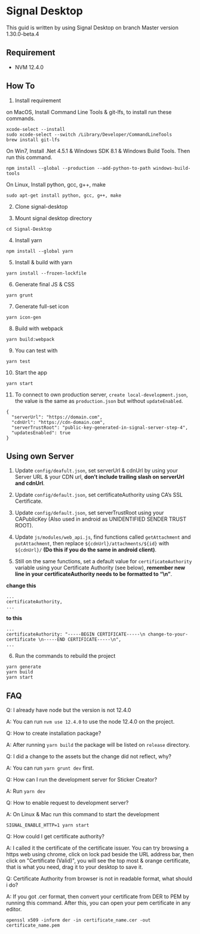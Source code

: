 # Signal Desktop
This guid is written by using Signal Desktop on branch Master version 1.30.0-beta.4

## Requirement
* NVM 12.4.0

## How To
1. Install requirement

on MacOS, Install Command Line Tools & git-lfs, to install run these commands.
```
xcode-select --install
sudo xcode-select --switch /Library/Developer/CommandLineTools
brew install git-lfs
```

On Win7, Install .Net 4.5.1 & Windows SDK 8.1 & Windows Build Tools. Then run this command.
```
npm install --global --production --add-python-to-path windows-build-tools
```

On Linux, Install python, gcc, g++, make
```
sudo apt-get install python, gcc, g++, make
```

2. Clone signal-desktop

3. Mount signal desktop directory
```
cd Signal-Desktop
```

4. Install yarn
```
npm install --global yarn
```

5. Install & build with yarn
```
yarn install --frozen-lockfile
```

6. Generate final JS & CSS
```
yarn grunt
```

7. Generate full-set icon
```
yarn icon-gen
```

8. Build with webpack
```
yarn build:webpack
```

9. You can test with
```
yarn test 
```

10. Start the app
```
yarn start
```

11. To connect to own production server, `create local-development.json`, the value is the same as `production.json` but without `updateEnabled`.
```
{
  "serverUrl": "https://domain.com",
  "cdnUrl": "https://cdn-domain.com",
  "serverTrustRoot": "public-key-generated-in-signal-server-step-4",
  "updatesEnabled": true
}
```

## Using own Server
1. Update `config/deafult.json`, set serverUrl & cdnUrl by using your Server URL & your CDN url, **don’t include trailing slash on serverUrl and cdnUrl**.

2. Update `config/default.json`, set certificateAuthority using CA’s SSL Certificate.

3. Update `config/default.json`, set serverTrustRoot using your CAPublicKey (Also used in android as UNIDENTIFIED SENDER TRUST ROOT).

4. Update `js/modules/web_api.js`, find functions called `getAttachment` and `putAttachment`, then replace `${cdnUrl}/attachments/${id}` with `${cdnUrl}/` **(Do this if you do the same in android client)**.

5. Still on the same functions, set a default value for `certificateAuthority` variable using your Certificate Authority (see below), **remember new line in your certificateAuthority needs to be formatted to “\n”**.

**change this**
```
...
certificateAuthority,
...
```


**to this**
```
...
certificateAuthority: "-----BEGIN CERTIFICATE-----\n change-to-your-certificate \n-----END CERTIFICATE-----\n",
...
```


6. Run the commands to rebuild the project
```
yarn generate
yarn build
yarn start
```

## FAQ
Q: I already have node but the version is not 12.4.0

A: You can run `nvm use 12.4.0` to use the node 12.4.0 on the project.

Q: How to create installation package?

A: After running `yarn build` the package will be listed on `release` directory.

Q: I did a change to the assets but the change did not reflect, why?

A: You can run `yarn grunt dev` first.

Q: How can I run the development server for Sticker Creator?

A: Run `yarn dev`

Q: How to enable request to development server?

A: On Linux & Mac run this command to start the development
```
SIGNAL_ENABLE_HTTP=1 yarn start
```

Q: How could I get certificate authority?

A: I called it the certificate of the certificate issuer. You can try browsing a https web using chrome, click on lock pad beside the URL address bar, then click on "Certificate (Valid)", you will see the top most & orange certificate, that is what you need, drag it to your desktop to save it. 

Q: Certificate Authority from browser is not in readable format, what should i do?

A: If you got .cer format, then convert your certificate from DER to PEM by running this command. After this, you can open your pem certificate in any editor.
```
openssl x509 -inform der -in certificate_name.cer -out certificate_name.pem 
```
